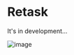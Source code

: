# Retask
It's in development...

![image](https://user-images.githubusercontent.com/123785508/234038627-d38e75e0-ad44-4ecc-9337-7edc8ed61887.png)
